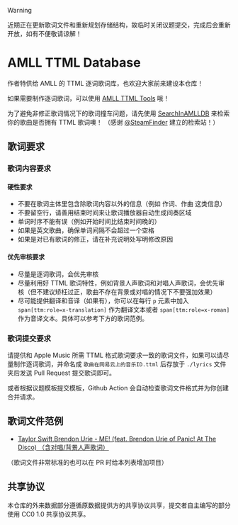 > [!WARNING]
> 近期正在更新歌词文件和重新规划存储结构，故临时关闭议题提交，完成后会重新开放，如有不便敬请谅解！

# AMLL TTML Database

作者特供给 AMLL 的 TTML 逐词歌词库，也欢迎大家前来建设本仓库！

如果需要制作逐词歌词，可以使用 [AMLL TTML Tools](https://github.com/Steve-xmh/amll-ttml-tool) 哦！

为了避免非修正歌词情况下的歌词撞车问题，请先使用 [SearchInAMLLDB](https://steamfinder.github.io/search-in-amlldb/) 来检索你的歌曲是否拥有 TTML 歌词噢！
（感谢 [@SteamFinder](https://github.com/SteamFinder) 建立的检索站！）

## 歌词要求

### 歌词内容要求

#### 硬性要求

- 不要在歌词主体里包含除歌词内容以外的信息（例如 作词、作曲 这类信息）
- 不要留空行，请善用结束时间来让歌词播放器自动生成间奏区域
- 单词时序不能有误（例如开始时间比结束时间晚的）
- 如果是英文歌曲，确保单词间隔不会超过一个空格
- 如果是对已有歌词的修正，请在补充说明处写明修改原因

#### 优先审核要求

- 尽量是逐词歌词，会优先审核
- 尽量利用好 TTML 歌词特性，例如背景人声歌词和对唱人声歌词，会优先审核（但不建议矫枉过正，歌曲不存在背景或对唱的情况下不要强加效果）
- 尽可能提供翻译和音译（如果有），你可以在每行 `p` 元素中加入 `span[ttm:role=x-translation]` 作为翻译文本或者 `span[ttm:role=x-roman]` 作为音译文本。具体可以参考下方的歌词范例。

### 歌词提交要求

请提供和 Apple Music 所需 TTML 格式歌词要求一致的歌词文件，如果可以请尽量制作逐词歌词，并命名成 `歌曲在网易云上的音乐ID.ttml` 后存放于 `./lyrics` 文件夹后发送 Pull Request 提交歌词即可。

或者根据议题模板提交模板，Github Action 会自动检查歌词文件格式并为你创建合并请求。

## 歌词文件范例

- [Taylor Swift,Brendon Urie - ME! (feat. Brendon Urie of Panic! At The Disco) （含对唱/背景人声歌词）](./lyrics/1361348080.ttml)

（歌词文件非常标准的也可以在 PR 时给本列表增加项目）

## 共享协议

本仓库的外来数据部分遵循原数据提供方的共享协议共享，提交者自主编写的部分使用 CC0 1.0 共享协议共享。
